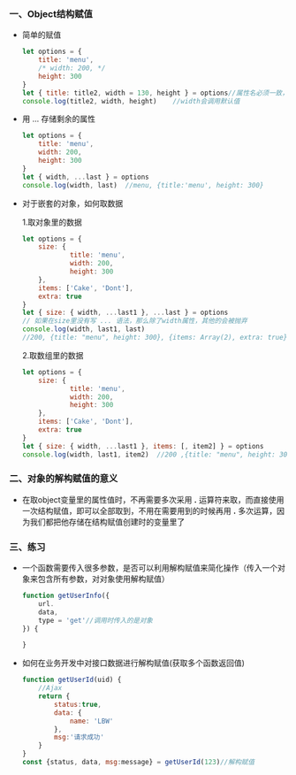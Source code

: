 ### 一、Object结构赋值

* 简单的赋值

  ``` javascript
  let options = {
      title: 'menu',
      /* width: 200, */
      height: 300
  }
  let { title: title2, width = 130, height } = options//属性名必须一致，可以在后面跟：来修改
  console.log(title2, width, height)	//width会调用默认值
  ```

* 用  ...  存储剩余的属性

  ```javascript
  let options = {
      title: 'menu',
      width: 200,
      height: 300
  }
  let { width, ...last } = options
  console.log(width, last)	//menu, {title:'menu', height: 300}
  ```

* 对于嵌套的对象，如何取数据

  1.取对象里的数据

  ```javascript
  let options = {
      size: {
              title: 'menu',
              width: 200,
              height: 300
      },
      items: ['Cake', 'Dont'],
      extra: true
  }
  let { size: { width, ...last1 }, ...last } = options
  // 如果在size里没有写 ... 语法，那么除了width属性，其他的会被抛弃
  console.log(width, last1, last)
  //200, {title: "menu", height: 300}, {items: Array(2), extra: true}
  ```

  2.取数组里的数据

  ```javascript
  let options = {
      size: {
              title: 'menu',
              width: 200,
              height: 300
      },
      items: ['Cake', 'Dont'],
      extra: true
  }
  let { size: { width, ...last1 }, items: [, item2] } = options
  console.log(width, last1, item2)	//200 ,{title: "menu", height: 300}, "Dont"
  ```

### 二、对象的解构赋值的意义

* 在取object变量里的属性值时，不再需要多次采用	**.**  运算符来取，而直接使用一次结构赋值，即可以全部取到，不用在需要用到的时候再用	**.**  多次运算，因为我们都把他存储在结构赋值创建时的变量里了

### 三、练习

* 一个函数需要传入很多参数，是否可以利用解构赋值来简化操作（传入一个对象来包含所有参数，对对象使用解构赋值）

  ```javascript
  function getUserInfo({
      url.
      data,
      type = 'get'//调用时传入的是对象
  }) {
      
  }
  ```

* 如何在业务开发中对接口数据进行解构赋值(获取多个函数返回值)

  ```javascript
  function getUserId(uid) {
      //Ajax
      return {
          status:true,
          data: {
              name: 'LBW'
          },
          msg:'请求成功'
      }
  }
  const {status, data, msg:message} = getUserId(123)//解构赋值
  ```

  

